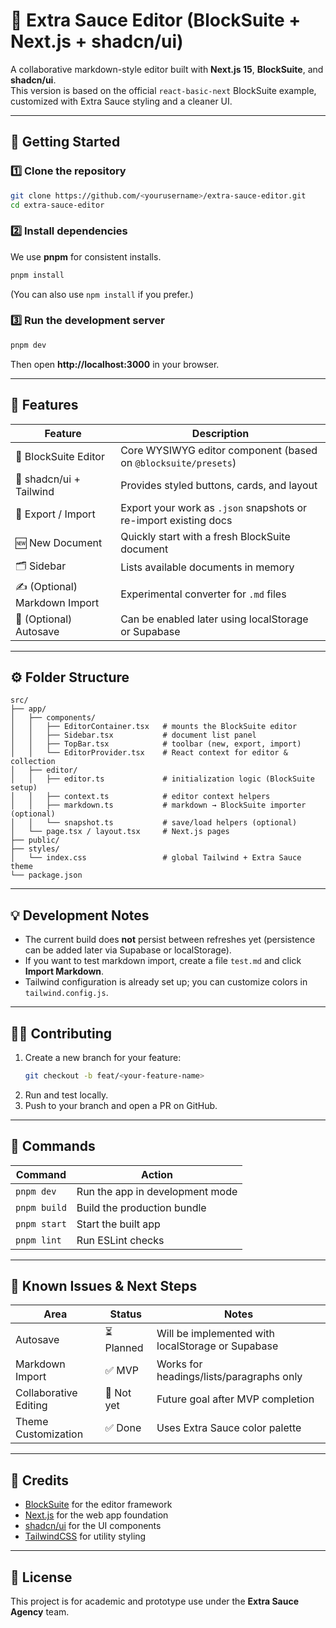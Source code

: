 # 🧠 Extra Sauce Editor (BlockSuite + Next.js + shadcn/ui)

A collaborative markdown-style editor built with **Next.js 15**, **BlockSuite**, and **shadcn/ui**.  
This version is based on the official `react-basic-next` BlockSuite example, customized with Extra Sauce styling and a cleaner UI.

---

## 🚀 Getting Started

### 1️⃣ Clone the repository
```bash
git clone https://github.com/<yourusername>/extra-sauce-editor.git
cd extra-sauce-editor
```

### 2️⃣ Install dependencies
We use **pnpm** for consistent installs.
```bash
pnpm install
```
(You can also use `npm install` if you prefer.)

### 3️⃣ Run the development server
```bash
pnpm dev
```
Then open **http://localhost:3000** in your browser.

---

## 🧩 Features

| Feature | Description |
|----------|-------------|
| 📝 BlockSuite Editor | Core WYSIWYG editor component (based on `@blocksuite/presets`) |
| 🎨 shadcn/ui + Tailwind | Provides styled buttons, cards, and layout |
| 💾 Export / Import | Export your work as `.json` snapshots or re-import existing docs |
| 🆕 New Document | Quickly start with a fresh BlockSuite document |
| 🗂 Sidebar | Lists available documents in memory |
| ✍️ (Optional) Markdown Import | Experimental converter for `.md` files |
| 🔄 (Optional) Autosave | Can be enabled later using localStorage or Supabase |

---

## ⚙️ Folder Structure

```
src/
├── app/
│   ├── components/
│   │   ├── EditorContainer.tsx   # mounts the BlockSuite editor
│   │   ├── Sidebar.tsx           # document list panel
│   │   ├── TopBar.tsx            # toolbar (new, export, import)
│   │   └── EditorProvider.tsx    # React context for editor & collection
│   ├── editor/
│   │   ├── editor.ts             # initialization logic (BlockSuite setup)
│   │   ├── context.ts            # editor context helpers
│   │   ├── markdown.ts           # markdown → BlockSuite importer (optional)
│   │   └── snapshot.ts           # save/load helpers (optional)
│   └── page.tsx / layout.tsx     # Next.js pages
├── public/
├── styles/
│   └── index.css                 # global Tailwind + Extra Sauce theme
└── package.json
```

---

## 💡 Development Notes

- The current build does **not** persist between refreshes yet (persistence can be added later via Supabase or localStorage).
- If you want to test markdown import, create a file `test.md` and click **Import Markdown**.
- Tailwind configuration is already set up; you can customize colors in `tailwind.config.js`.

---

## 🧑‍💻 Contributing

1. Create a new branch for your feature:
   ```bash
   git checkout -b feat/<your-feature-name>
   ```
2. Run and test locally.
3. Push to your branch and open a PR on GitHub.

---

## 🧰 Commands

| Command | Action |
|----------|--------|
| `pnpm dev` | Run the app in development mode |
| `pnpm build` | Build the production bundle |
| `pnpm start` | Start the built app |
| `pnpm lint` | Run ESLint checks |

---

## 🧩 Known Issues & Next Steps

| Area | Status | Notes |
|------|---------|-------|
| Autosave | ⏳ Planned | Will be implemented with localStorage or Supabase |
| Markdown Import | ✅ MVP | Works for headings/lists/paragraphs only |
| Collaborative Editing | 🚫 Not yet | Future goal after MVP completion |
| Theme Customization | ✅ Done | Uses Extra Sauce color palette |

---

## 🧠 Credits

- [BlockSuite](https://blocksuite.io/) for the editor framework  
- [Next.js](https://nextjs.org/) for the web app foundation  
- [shadcn/ui](https://ui.shadcn.com/) for the UI components  
- [TailwindCSS](https://tailwindcss.com/) for utility styling

---

## 📄 License

This project is for academic and prototype use under the **Extra Sauce Agency** team.
